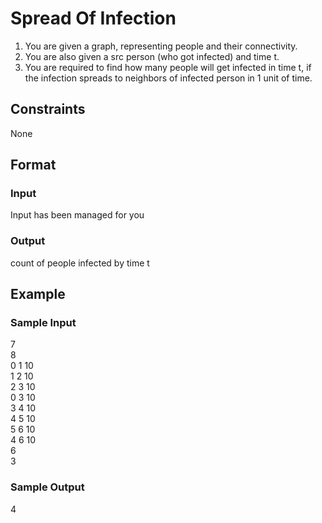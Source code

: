 # Spread Of Infection

1. You are given a graph, representing people and their connectivity.
2. You are also given a src person (who got infected) and time t.
3. You are required to find how many people will get infected in time t, if the infection spreads to neighbors of infected person in 1 unit of time.

## Constraints
None

## Format
### Input
Input has been managed for you

### Output
count of people infected by time t

## Example
### Sample Input

7   
8   
0 1 10  
1 2 10  
2 3 10  
0 3 10  
3 4 10  
4 5 10  
5 6 10  
4 6 10  
6   
3

### Sample Output
4